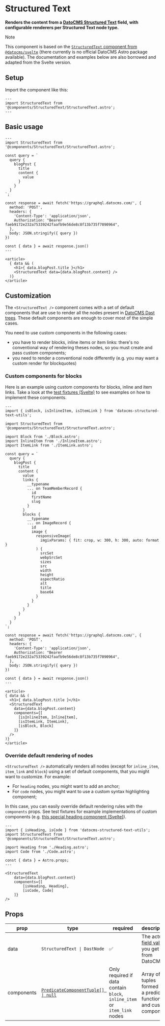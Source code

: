 # Structured Text

**Renders the content from a [DatoCMS Structured Text](https://www.datocms.com/docs/structured-text/dast) field, with configurable renderers per Structured Text node type.**

> [!NOTE]
> This component is based on the [`StructuredText` component from `@datocms/svelte`](https://github.com/datocms/datocms-svelte/tree/main/src/lib/components/StructuredText) (there currently is no official DatoCMS Astro package available). The documentation and examples below are also borrowed and adapted from the Svelte version.

## Setup

Import the component like this:

```astro
---
import StructuredText from '@components/StructuredText/StructuredText.astro';
---
```

## Basic usage
```astro
---
import StructuredText from '@components/StructuredText/StructuredText.astro';

const query = `
  query {
    blogPost {
      title
      content {
        value
      }
    }
  }
`;

const response = await fetch('https://graphql.datocms.com/', {
  method: 'POST',
  headers: {
    'Content-Type': 'application/json',
    Authorization: "Bearer faeb9172e232a75339242faafb9e56de8c8f13b735f7090964",
  },
  body: JSON.stringify({ query })
})

const { data } = await response.json()
---

<article>
  { data && (
    <h1>{ data.blogPost.title }</h1>
    <StructuredText data={data.blogPost.content} />
  )}
</article>
```

## Customization

The `<StructuredText />` component comes with a set of default components that are use to render all the nodes present in [DatoCMS Dast trees](https://www.datocms.com/docs/structured-text/dast). These default components are enough to cover most of the simple cases.

You need to use custom components in the following cases:

- you have to render blocks, inline items or item links: there's no conventional way of rendering theses nodes, so you must create and pass custom components;
- you need to render a conventional node differently (e.g. you may want a custom render for blockquotes)

### Custom components for blocks

Here is an example using custom components for blocks, inline and item links. Take a look at the [test fixtures (Svelte)](https://github.com/datocms/datocms-svelte/tree/main/src/lib/components/StructuredText/__tests__/__fixtures__) to see examples on how to implement these components.

```astro
---
import { isBlock, isInlineItem, isItemLink } from 'datocms-structured-text-utils';

import StructuredText from '@components/StructuredText/StructuredText.astro';

import Block from './Block.astro';
import InlineItem from './InlineItem.astro';
import ItemLink from './ItemLink.astro';

const query = `
  query {
    blogPost {
      title
      content {
        value
        links {
          __typename
          ... on TeamMemberRecord {
            id
            firstName
            slug
          }
        }
        blocks {
          __typename
          ... on ImageRecord {
            id
            image {
              responsiveImage(
                imgixParams: { fit: crop, w: 300, h: 300, auto: format }
              ) {
                srcSet
                webpSrcSet
                sizes
                src
                width
                height
                aspectRatio
                alt
                title
                base64
              }
            }
          }
        }
      }
    }
  }
`;

const response = await fetch('https://graphql.datocms.com/', {
  method: 'POST',
  headers: {
    'Content-Type': 'application/json',
    Authorization: "Bearer faeb9172e232a75339242faafb9e56de8c8f13b735f7090964",
  },
  body: JSON.stringify({ query })
})

const { data } = await response.json()
---

<article>
{ data && (
  <h1>{ data.blogPost.title }</h1>
  <StructuredText
    data={data.blogPost.content}
    components={[
      [isInlineItem, InlineItem],
      [isItemLink, ItemLink],
      [isBlock, Block]
    ]}
  />
)}
</article>
```

### Override default rendering of nodes

`<StructuredText />` automatically renders all nodes (except for `inline_item`, `item_link` and `block`) using a set of default components, that you might want to customize. For example:

- For `heading` nodes, you might want to add an anchor;
- For `code` nodes, you might want to use a custom syntax highlighting component;

In this case, you can easily override default rendering rules with the `components` props. See test fixtures for example implementations of custom components (e.g. [this special heading component (Svelte)](https://github.com/datocms/datocms-svelte/blob/main/src/lib/components/StructuredText/__tests__/__fixtures__/IncreasedLevelHeading.svelte)).

```astro
---
import { isHeading, isCode } from 'datocms-structured-text-utils';
import StructuredText from '@components/StructuredText/StructuredText.astro';

import Heading from './Heading.astro';
import Code from './Code.astro';

const { data } = Astro.props;
---

<StructuredText
	data={data.blogPost.content}
	components={[
		[isHeading, Heading],
		[isCode, Code]
	]}
/>
```

## Props

| prop | type | required | description | default |
| --- | --- | --- | --- | --- |
| data | `StructuredText \| DastNode` | :white_check_mark: | The actual [field value](https://www.datocms.com/docs/structured-text/dast) you get from DatoCMS | |
| components | [`PredicateComponentTuple[] \| null`](./StructuredText.d.ts) | Only required if data contain `block`, `inline_item` or `item_link` nodes | Array of tuples formed by a predicate function and custom component | `[]` |
